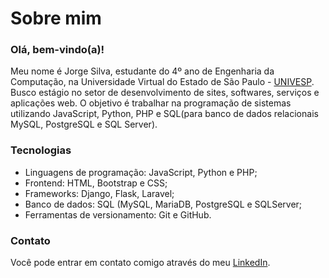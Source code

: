 # Sobre mim

### Olá, bem-vindo(a)!

Meu nome é Jorge Silva, estudante do 4º ano de Engenharia da Computação, na Universidade Virtual do Estado de São Paulo - [UNIVESP](https://univesp.br/). Busco
estágio no setor de desenvolvimento de sites, softwares, serviços e aplicações web. O objetivo é trabalhar na programação de sistemas utilizando JavaScript, Python, PHP e SQL(para banco de dados relacionais MySQL, PostgreSQL e SQL Server).

### Tecnologias
* Linguagens de programação: JavaScript, Python e PHP;
* Frontend: HTML, Bootstrap e CSS;
* Frameworks: Django, Flask, Laravel;
* Banco de dados: SQL (MySQL, MariaDB, PostgreSQL e SQLServer;
* Ferramentas de versionamento: Git e GitHub.

### Contato
Você pode entrar em contato comigo através do meu [LinkedIn](https://www.linkedin.com/in/jorge-silvva/).
